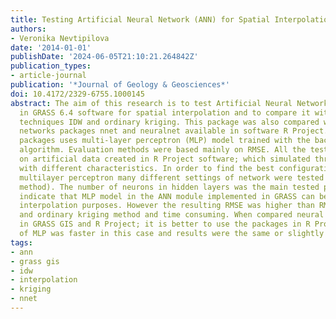 ```yaml
---
title: Testing Artificial Neural Network (ANN) for Spatial Interpolation
authors:
- Veronika Nevtipilova
date: '2014-01-01'
publishDate: '2024-06-05T21:10:21.264842Z'
publication_types:
- article-journal
publication: '*Journal of Geology & Geosciences*'
doi: 10.4172/2329-6755.1000145
abstract: The aim of this research is to test Artificial Neural Network (ANN) package
  in GRASS 6.4 software for spatial interpolation and to compare it with common interpolation
  techniques IDW and ordinary kriging. This package was also compared with neural
  networks packages nnet and neuralnet available in software R Project. The entire
  packages uses multi-layer perceptron (MLP) model trained with the back propagation
  algorithm. Evaluation methods were based mainly on RMSE. All the tests were done
  on artificial data created in R Project software; which simulated three surfaces
  with different characteristics. In order to find the best configuration for the
  multilayer perceptron many different settings of network were tested (test-and-trial
  method). The number of neurons in hidden layers was the main tested parameter. Results
  indicate that MLP model in the ANN module implemented in GRASS can be used for spatial
  interpolation purposes. However the resulting RMSE was higher than RMSE from IDW
  and ordinary kriging method and time consuming. When compared neural network packages
  in GRASS GIS and R Project; it is better to use the packages in R Project. Training
  of MLP was faster in this case and results were the same or slightly better.
tags:
- ann
- grass gis
- idw
- interpolation
- kriging
- nnet
---
```

